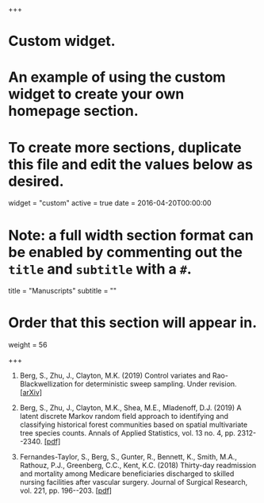 +++
# Custom widget.
# An example of using the custom widget to create your own homepage section.
# To create more sections, duplicate this file and edit the values below as desired.
widget = "custom"
active = true
date = 2016-04-20T00:00:00

# Note: a full width section format can be enabled by commenting out the `title` and `subtitle` with a `#`.
title = "Manuscripts"
subtitle = ""

# Order that this section will appear in.
weight = 56

+++

1. Berg, S., Zhu, J., Clayton, M.K. (2019) Control variates and Rao-Blackwellization for deterministic sweep sampling. Under revision. [[arXiv]](https://arxiv.org/abs/1912.06926)

2. Berg, S., Zhu, J., Clayton, M.K., Shea, M.E., Mladenoff, D.J. (2019) A latent discrete Markov random field approach to identifying and classifying historical forest communities based on spatial multivariate tree species counts. Annals of Applied Statistics, vol. 13 no. 4, pp. 2312--2340. [[pdf]](https://dx.doi.org/10.1214/19-AOAS1259)

3. Fernandes-Taylor, S., Berg, S., Gunter, R., Bennett, K., Smith, M.A., Rathouz, P.J., Greenberg, C.C., Kent, K.C. (2018) Thirty-day readmission and mortality among Medicare beneficiaries discharged to skilled nursing facilities after vascular surgery. Journal of Surgical Research, vol. 221, pp. 196--203.
[[pdf]](https://dx.doi.org/10.1016/j.jss.2017.08.041)


